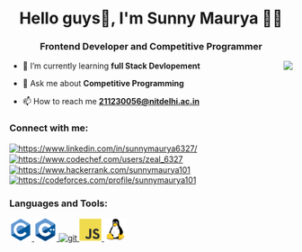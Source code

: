 <h1 align="center">Hello guys👋, I'm Sunny Maurya 👨‍💻</h1>
<h3 align="center">Frontend Developer and Competitive Programmer</h3>
<img align="right" src="https://imgs.search.brave.com/T-9CICOXQYQdLqKN_JdZ56ZNdMOMhW0U-53DgzuGlco/rs:fit:400:300:1/g:ce/aHR0cHM6Ly9jZG4u/ZHJpYmJibGUuY29t/L3VzZXJzLzMxODE4/L3NjcmVlbnNob3Rz/LzIwOTE2MTgvZHJp/YmJiLmdpZg.gif">

- 🌱 I’m currently learning **full Stack Devlopement**

- 💬 Ask me about **Competitive Programming**

- 📫 How to reach me **211230056@nitdelhi.ac.in**

<h3 align="left">Connect with me:</h3>
<p align="left">
<a href="https://linkedin.com/in/https://www.linkedin.com/in/sunnymaurya6327/" target="blank"><img align="center" src="https://raw.githubusercontent.com/rahuldkjain/github-profile-readme-generator/master/src/images/icons/Social/linked-in-alt.svg" alt="https://www.linkedin.com/in/sunnymaurya6327/" height="30" width="40" /></a>
<a href="https://www.codechef.com/users/https://www.codechef.com/users/zeal_6327" target="blank"><img align="center" src="https://cdn.jsdelivr.net/npm/simple-icons@3.1.0/icons/codechef.svg" alt="https://www.codechef.com/users/zeal_6327" height="30" width="40" /></a>
<a href="https://www.hackerrank.com/https://www.hackerrank.com/sunnymaurya101" target="blank"><img align="center" src="https://raw.githubusercontent.com/rahuldkjain/github-profile-readme-generator/master/src/images/icons/Social/hackerrank.svg" alt="https://www.hackerrank.com/sunnymaurya101" height="30" width="40" /></a>
<a href="https://codeforces.com/profile/https://codeforces.com/profile/sunnymaurya101" target="blank"><img align="center" src="https://raw.githubusercontent.com/rahuldkjain/github-profile-readme-generator/master/src/images/icons/Social/codeforces.svg" alt="https://codeforces.com/profile/sunnymaurya101" height="30" width="40" /></a>
</p>

<h3 align="left">Languages and Tools:</h3>
<p align="left"> <a href="https://www.cprogramming.com/" target="_blank" rel="noreferrer"> <img src="https://raw.githubusercontent.com/devicons/devicon/master/icons/c/c-original.svg" alt="c" width="40" height="40"/> </a> <a href="https://www.w3schools.com/cpp/" target="_blank" rel="noreferrer"> <img src="https://raw.githubusercontent.com/devicons/devicon/master/icons/cplusplus/cplusplus-original.svg" alt="cplusplus" width="40" height="40"/> </a> <a href="https://git-scm.com/" target="_blank" rel="noreferrer"> <img src="https://www.vectorlogo.zone/logos/git-scm/git-scm-icon.svg" alt="git" width="40" height="40"/> </a> <a href="https://developer.mozilla.org/en-US/docs/Web/JavaScript" target="_blank" rel="noreferrer"> <img src="https://raw.githubusercontent.com/devicons/devicon/master/icons/javascript/javascript-original.svg" alt="javascript" width="40" height="40"/> </a> <a href="https://www.linux.org/" target="_blank" rel="noreferrer"> <img src="https://raw.githubusercontent.com/devicons/devicon/master/icons/linux/linux-original.svg" alt="linux" width="40" height="40"/> </a> </p>
